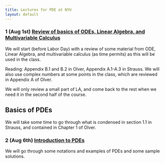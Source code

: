 ```yaml
---
title: Lectures for PDE at NYU
layout: default
---
```


### 1 (Aug 1st) [Review of basics of ODEs, Linear Algebra, and Multivariable Calculus](Lectures/Lecture_PreReview.pdf)

We will start (before Labor Day) with a review of some material from ODE, Linear Algebra, and multivariable calculus (as time permits) as this will be used in the class.

Reading: Appendix B.1 and B.2 in Olver, Appendix A.1-A.3 in Strauss. We will also use complex numbers at some points in the class, which are reviewed in Appendix A of Olver.

We will only review a small part of LA, and come back to the rest when we need it in the second half of the course.

## Basics of PDEs

We will take some time to go through what is condensed in section 1.1 in Strauss, and contained in Chapter 1 of Olver.

### 2 (Aug 6th) [Introduction to PDEs](Lectures/Lecture_PDEIntro.pdf)

We will go through some notations and examples of PDEs and some sample solutions.




